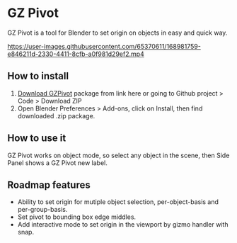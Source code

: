 # GZ Pivot
GZ Pivot is a tool for Blender to set origin on objects in easy and quick way.


https://user-images.githubusercontent.com/65370611/168981759-e846211d-2330-4411-8cfb-a0f981d29ef2.mp4


## How to install
1. [Download GZPivot](https://github.com/AlbertoGZ-dev/GZ_Pivot/archive/refs/heads/master.zip) package from link here or going to Github project > Code > Download ZIP
2. Open Blender Preferences > Add-ons, click on Install, then find downloaded .zip package.


## How to use it
GZ Pivot works on object mode, so select any object in the scene, then Side Panel shows a GZ Pivot new label.


## Roadmap features
- Ability to set origin for mutiple object selection, per-object-basis and per-group-basis.
- Set pivot to bounding box edge middles.
- Add interactive mode to set origin in the viewport by gizmo handler with snap.
